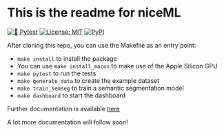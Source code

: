 # This is the readme for niceML
[![🧪 Pytest](
https://github.com/codecentric-oss/niceml/actions/workflows/pytest.yml/badge.svg)](
https://github.com/codecentric-oss/niceml/actions/workflows/pytest.yml)
[![License: MIT](https://img.shields.io/badge/License-MIT-yellow.svg)](
https://opensource.org/licenses/MIT)
[![PyPI](https://img.shields.io/pypi/v/niceml)](
https://pypi.org/project/niceml/
)

After cloning this repo, you can use the Makefile as an entry point:

- `make install` to install the package
- You can use `make install_macos` to make use of the Apple Silicon GPU
- `make pytest` to run the tests
- `make generate_data` to create the example dataset
- `make train_semseg` to train a semantic segmentation model
- `make dashboard` to start the dashboard

Further documentation is available [here](https://niceml.io)

A lot more documentation will follow soon!
